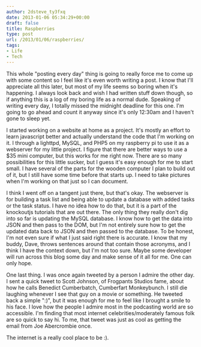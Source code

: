 ```yaml
---
author: 2dsteve_ty3fxq
date: 2013-01-06 05:34:29+00:00
draft: false
title: Raspberries
type: post
url: /2013/01/06/raspberries/
tags:
- Life
- Tech
---
```


This whole "posting every day" thing is going to really force me to come up with some content so I feel like it's even worth writing a post. I know that I'll appreciate all this later, but most of my life seems so boring when it's happening. I always look back and wish I had written stuff down though, so if anything this is a log of my boring life as a normal dude. Speaking of writing every day, I totally missed the midnight deadline for this one. I'm going to go ahead and count it anyway since it's only 12:30am and I haven't gone to sleep yet.<!-- more -->

I started working on a website at home as a project. It's mostly an effort to learn javascript better and actually understand the code that I'm working on it. I through a lighttpd, MySQL, and PHP5 on my raspberry pi to use it as a webserver for my little project. I figure that there are better ways to use a $35 mini computer, but this works for me right now. There are so many possibilities for this little sucker, but I guess it's easy enough for me to start small. I have several of the parts for the wooden computer I plan to build out of it, but I still have some time before that starts up. I need to take pictures when I'm working on that just so I can document.

I think I went off on a tangent just there, but that's okay. The webserver is for building a task list and being able to update a database with added tasks or the task status. I have no idea how to do that, but it is a part of the knockoutjs tutorials that are out there. The only thing they really don't dig into so far is updating the MySQL database. I know how to get the data into JSON and then pass to the DOM, but I'm not entirely sure how to get the updated data back to JSON and then passed to the database. To be honest, I'm not even sure if what I just said right there is accurate. I know that my buddy, Dave, throws sentences around that contain those acronyms, and I think I have the context down, but I'm not too sure. Maybe some developer will run across this blog some day and make sense of it all for me. One can only hope.

One last thing. I was once again tweeted by a person I admire the other day. I sent a quick tweet to Scott Johnson, of Frogpants Studios fame, about how he calls Benedict Cumberbatch, Cumberfart Monkeybunch. I still die laughing whenever I see that guy on a movie or something. He tweeted back a simple ":)", but it was enough for me to feel like I brought a smile to his face. I love how the people I admire most in the podcasting world are so accessible. I'm finding that most internet celebrities/moderately famous folk are so quick to say hi. To me, that tweet was just as cool as getting the email from Joe Abercrombie once.

The internet is a really cool place to be :).
